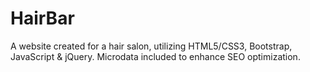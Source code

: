 # HairBar

A website created for a hair salon, utilizing HTML5/CSS3, Bootstrap, JavaScript & jQuery. Microdata included to enhance SEO optimization.
